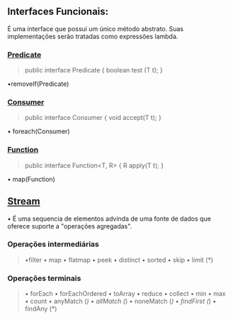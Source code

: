 ## Interfaces Funcionais: 
É uma interface que possui um único método abstrato. Suas
implementações serão tratadas como expressões lambda.


### [Predicate](https://docs.oracle.com/javase/10/docs/api/java/util/function/Predicate.html)
  >public interface Predicate<T> {
  boolean test (T t);
  }
  
  •removeIf(Predicate)
  
### [Consumer](https://docs.oracle.com/javase/8/docs/api/java/util/function/Consumer.html) 
  >public interface Consumer<T> {
  void accept(T t);
  }
  
  • foreach(Consumer)
  
### [Function](https://docs.oracle.com/javase/10/docs/api/java/util/function/Function.html)
  >public interface Function<T, R> {
  R apply(T t);
  }
  
  • map(Function)

  ## [Stream](https://www.oracle.com/br/technical-resources/articles/java-stream-api.html)
  • É uma sequencia de elementos advinda de uma fonte de dados que
oferece suporte a "operações agregadas".
  
### Operações intermediárias
> •filter
• map
• flatmap
• peek
• distinct
• sorted
• skip
• limit (*)

### Operações terminais
>• forEach
• forEachOrdered
• toArray
• reduce
• collect
• min
• max
• count
• anyMatch (*)
• allMatch (*)
• noneMatch (*)
• findFirst (*)
• findAny (*)  
